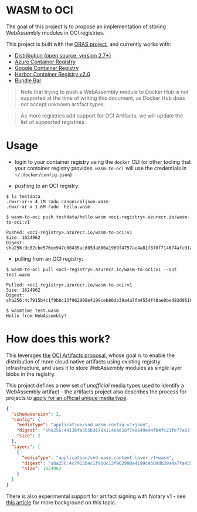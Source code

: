 # WASM to OCI

The goal of this project is to propose an implementation of storing WebAssembly
modules in OCI registries.

This project is built with the [ORAS project](https://github.com/deislabs/oras),
and currently works with:

- [Distribution (open source, version 2.7+)](https://github.com/docker/distribution)
- [Azure Container Registry](https://docs.microsoft.com/en-us/azure/container-registry/)
- [Google Container Registry](https://cloud.google.com/container-registry/)
- [Harbor Container Registry v2.0](https://github.com/goharbor/harbor/releases/tag/v2.0.0)
- [Bundle Bar](https://bundle.bar/docs/supported-clients/wasm-to-oci/)

> Note that trying to push a WebAssembly module to Docker Hub is not supported
> at the time of writing this document, as Docker Hub does _not_ accept unknown
> artifact types.

> As more registries add support for OCI Artifacts, we will update the list of
> supported registries.

# Usage

- login to your container registry using the `docker` CLI (or other tooling that
  your container registry provides. `wasm-to-oci` will use the credentials in
  `~/.docker/config.json`)

- pushing to an OCI registry:

```
$ ls testdata
.rwxr-xr-x 4.1M radu canonicaljson.wasm
.rwxr-xr-x 1.6M radu  hello.wasm

$ wasm-to-oci push testdata/hello.wasm <oci-registry>.azurecr.io/wasm-to-oci:v1

Pushed: <oci-registry>.azurecr.io/wasm-to-oci:v1
Size: 1624962
Digest: sha256:9c82cbe576ee947c00435ac8053a800a1969f4757ae4a81f870f714674afc91a
```

- pulling from an OCI registry:

```
$ wasm-to-oci pull <oci-registry>.azurecr.io/wasm-to-oci:v1 --out test.wasm

Pulled: <oci-registry>.azurecr.io/wasm-to-oci:v1
Size: 1624962
Digest: sha256:4c7915b4c1f9b0c13f962998e4199ceb00db39a4a7fa4554f40ae0bed83d9510

$ wasmtime test.wasm
Hello from WebAssembly!
```

# How does this work?

This leverages
[the OCI Artifacts proposal](https://github.com/opencontainers/artifacts), whose
goal is to enable the distribution of more cloud native artifacts using existing
registry infrastructure, and uses it to store WebAssembly modules as single
layer blobs in the registry.

This project defines a new set of _unofficial_ media types used to identify a
WebAssembly artifact - the artifacts project also describes the process for
projects to
[apply for an official unique media type](https://github.com/opencontainers/artifacts/blob/master/artifact-authors.md#registering-unique-types-with-iana).

```json
{
  "schemaVersion": 2,
  "config": {
    "mediaType": "application/vnd.wasm.config.v1+json",
    "digest": "sha256:44136fa355b3678a1146ad16f7e8649e94fb4fc21fe77e8310c060f61caaff8a",
    "size": 2
  },
  "layers": [
    {
      "mediaType": "application/vnd.wasm.content.layer.v1+wasm",
      "digest": "sha256:4c7915b4c1f9b0c13f962998e4199ceb00db39a4a7fa4554f40ae0bed83d9510",
      "size": 1624962
    }
  ]
}
```

There is also experimental support for artifact signing with Notary v1 - see
[this article](https://radu-matei.com/blog/wasm-oci-tuf/) for more background on
this topic.
